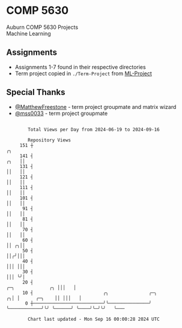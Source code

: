 # COMP 5630
Auburn COMP 5630 Projects  
Machine Learning

## Assignments
- Assignments 1-7 found in their respective directories
- Term project copied in `./Term-Project` from [ML-Project](https://github.com/wumphlett/ML-Project)

## Special Thanks
- [@MatthewFreestone](https://github.com/MatthewFreestone) - term project groupmate and matrix wizard
- [@mss0033](https://github.com/mss0033) - term project groupmate

```

        Total Views per Day from 2024-06-19 to 2024-09-16

        Repository Views
     151 ┼                                                                                    ╭╮
     141 ┤                                                                               ╭╮   ││
     131 ┤                                                                               ││   ││
     121 ┤                                                                               ││   ││
     111 ┤                                                                               ││   ││
     101 ┤                                                                               ││   ││
      91 ┤                                                                               ││   ││
      81 ┤                                                                               ││   ││
      70 ┤                                                                               ││   ││
      60 ┤                                                                               ││ ╭╮││
      50 ┤                                                                               ││╭╯│││
      40 ┤                                                                               │││ │││
      30 ┤                                                                               │││ ╰╯│
      20 ┤                                                            ╭─╮             ╭╮ │││   │
      10 ┤                          ╭╮               ╭─╮            ╭╮│ │      ╭─╮    ││ │││   │
       0 ┼──────────────────────────╯╰───────────────╯ ╰────────────╯╰╯ ╰──────╯ ╰────╯╰─╯╰╯   ╰───

        Chart last updated - Mon Sep 16 00:00:28 2024 UTC
        
```
